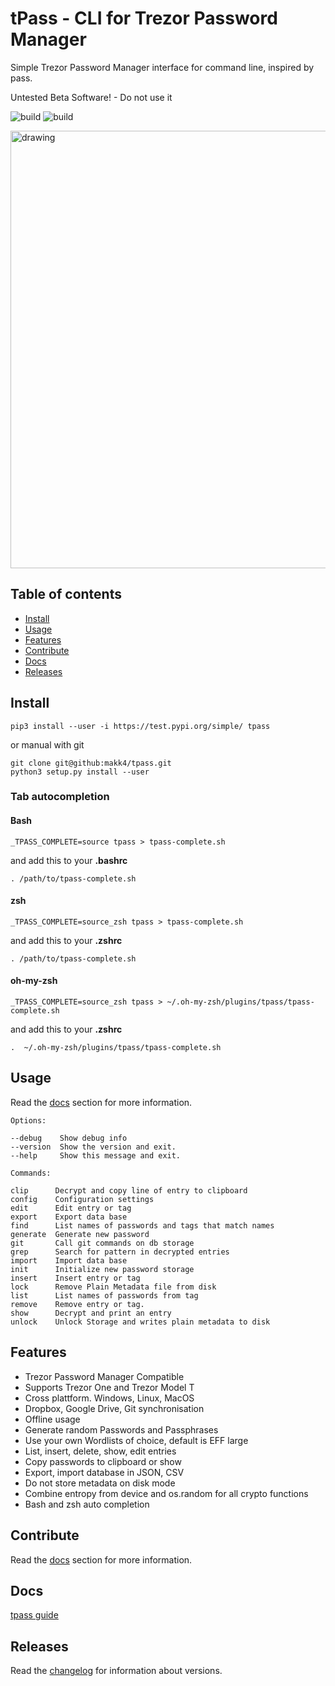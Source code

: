 # tPass - CLI for Trezor Password Manager

Simple Trezor Password Manager interface for command line, inspired by pass.

Untested Beta Software! - Do not use it

![build](https://github.com/makk4/tpass/actions/workflows/python-app.yml/badge.svg)
![build](https://github.com/makk4/tpass/actions/workflows/codeql-analysis.yml/badge.svg)

<img src="docs/_images/tpass.png" alt="drawing" width="700"/>

## Table of contents
* [Install](#Install)
* [Usage](#Usage)
* [Features](#Features)
* [Contribute](#Contribute)
* [Docs](#Docs)
* [Releases](#Releases)

## **Install**

```
pip3 install --user -i https://test.pypi.org/simple/ tpass
```
or manual with git
```
git clone git@github:makk4/tpass.git
python3 setup.py install --user
```
### **Tab autocompletion**
#### **Bash**
```
_TPASS_COMPLETE=source tpass > tpass-complete.sh
```
and add this to your **.bashrc**
```
. /path/to/tpass-complete.sh
```
#### **zsh**
```
_TPASS_COMPLETE=source_zsh tpass > tpass-complete.sh
```
and add this to your **.zshrc**
```
. /path/to/tpass-complete.sh
```
#### **oh-my-zsh**
```
_TPASS_COMPLETE=source_zsh tpass > ~/.oh-my-zsh/plugins/tpass/tpass-complete.sh
```
and add this to your **.zshrc**
```
.  ~/.oh-my-zsh/plugins/tpass/tpass-complete.sh
```
## **Usage**

Read the [docs](https://makk4.github.io/tpass/manual) section for more 
information.

```
Options:

--debug    Show debug info
--version  Show the version and exit.
--help     Show this message and exit.

Commands:

clip      Decrypt and copy line of entry to clipboard
config    Configuration settings
edit      Edit entry or tag
export    Export data base
find      List names of passwords and tags that match names
generate  Generate new password
git       Call git commands on db storage
grep      Search for pattern in decrypted entries
import    Import data base
init      Initialize new password storage
insert    Insert entry or tag
lock      Remove Plain Metadata file from disk
list      List names of passwords from tag
remove    Remove entry or tag. 
show      Decrypt and print an entry
unlock    Unlock Storage and writes plain metadata to disk
```
## **Features**

- Trezor Password Manager Compatible
- Supports Trezor One and Trezor Model T
- Cross plattform. Windows, Linux, MacOS
- Dropbox, Google Drive, Git synchronisation
- Offline usage
- Generate random Passwords and Passphrases
- Use your own Wordlists of choice, default is EFF large
- List, insert, delete, show, edit entries
- Copy passwords to clipboard or show
- Export, import database in JSON, CSV
- Do not store metadata on disk mode
- Combine entropy from device and os.random for all crypto functions
- Bash and zsh auto completion

## **Contribute**

Read the [docs](https://makk4.github.io/tpass/contribute) section for more 
information.

## **Docs**

[tpass guide](https://makk4.github.io/tpass/)

## **Releases**

Read the [changelog](CHANGELOG.md) for information about versions.
